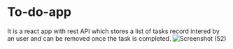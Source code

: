 # To-do-app
It is a react app with rest API which stores a list of tasks record intered by an user and can be removed once the task is completed. 
![Screenshot (52)](https://user-images.githubusercontent.com/63357474/159105788-5752dd74-50d3-4007-9a40-505e14338e39.png)
